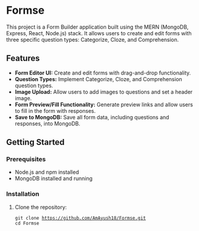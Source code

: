 # Formse

This project is a Form Builder application built using the MERN (MongoDB, Express, React, Node.js) stack. It allows users to create and edit forms with three specific question types: Categorize, Cloze, and Comprehension.

## Features

- **Form Editor UI:** Create and edit forms with drag-and-drop functionality.
- **Question Types:** Implement Categorize, Cloze, and Comprehension question types.
- **Image Upload:** Allow users to add images to questions and set a header image.
- **Form Preview/Fill Functionality:** Generate preview links and allow users to fill in the form with responses.
- **Save to MongoDB:** Save all form data, including questions and responses, into MongoDB.

## Getting Started

### Prerequisites

- Node.js and npm installed
- MongoDB installed and running

### Installation

1. Clone the repository:

   <code>git clone https://github.com/AmAyush18/Formse.git</code>
   <br />
   <code>cd Formse</code>
